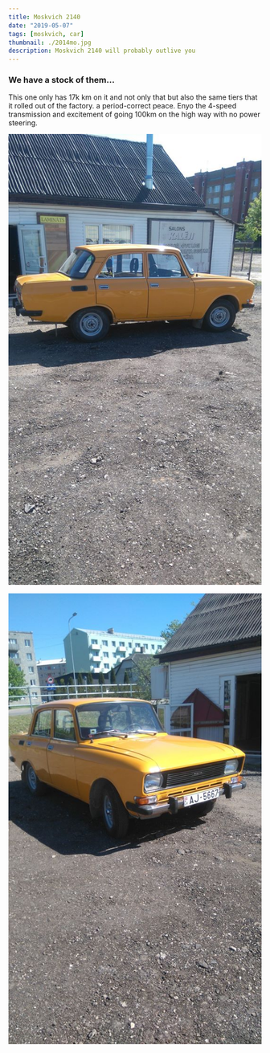 ```yaml
---
title: Moskvich 2140
date: "2019-05-07"
tags: [moskvich, car]
thumbnail: ./2014mo.jpg
description: Moskvich 2140 will probably outlive you
---
```


### We have a stock of them...

This one only has 17k km on it and not only that but also the same tiers that it rolled out of the factory. a period-correct peace. Enyo the 4-speed transmission and excitement of going 100km on the high way with no power steering.

![Moskvich 2140](./back.jpg)

![Moskvich 2140](./front.jpg)
